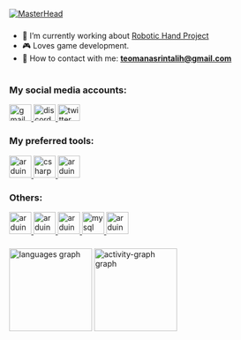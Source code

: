 [![MasterHead](https://share.creavite.co/662eb394e877555b0b3916b8.gif)](https://teomanasrintalih.com)
<h3 align="center"></h3>

- 🧐 I’m currently working about [Robotic Hand Project](https://github.com/teomanasrintalih/Robotichand)
- 🎮 Loves game development.
- 🎈 How to contact with me: **teomanasrintalih@gmail.com**

<h1 align="center"></h1>
<h3 align="left">My social media accounts:</h3>
<p align="left">

<div align="left">
  <a href="teomanasrintalih@gmail.com" target="_blank">
    <img src="https://raw.githubusercontent.com/maurodesouza/profile-readme-generator/master/src/assets/icons/social/gmail/default.svg" width="40" height="30" alt="gmail logo"  />
  </a>
  <a href="goleovl" target="_blank">
    <img src="https://raw.githubusercontent.com/maurodesouza/profile-readme-generator/master/src/assets/icons/social/discord/default.svg" width="40" height="30" alt="discord logo"  />
  </a>
  <a href="https://twitter.com/goleovl" target="_blank">
    <img src="https://raw.githubusercontent.com/maurodesouza/profile-readme-generator/master/src/assets/icons/social/twitter/default.svg" width="40" height="30" alt="twitter logo"  />
  </a>
</div>

<h3 align="left">My preferred tools:</h3>
<p align="left"> <a href="https://skillicons.dev/icons?i=cs" target="_blank" rel="noreferrer"> <img src="https://skillicons.dev/icons?i=cs" alt="arduino" width="40" height="40"/> </a> <a href="https://skillicons.dev/icons?i=unity" target="_blank" rel="noreferrer"> <img src="https://skillicons.dev/icons?i=unity" alt="csharp" width="40" height="40"/> </a> <a href="https://skillicons.dev/icons?i=visualstudio" target="_blank" rel="noreferrer"> <img src="https://skillicons.dev/icons?i=visualstudio" alt="arduino" width="40" height="40"/> </a> 

<h3 align="left">Others:</h3>
<a href="https://cdn.jsdelivr.net/gh/devicons/devicon/icons/photoshop/photoshop-plain.svg" target="_blank" rel="noreferrer"> <img src="https://cdn.jsdelivr.net/gh/devicons/devicon/icons/photoshop/photoshop-plain.svg" alt="arduino" width="40" height="40"/> </a> <a href="https://cdn.jsdelivr.net/gh/devicons/devicon/icons/windows8/windows8-original.svg" target="_blank" rel="noreferrer"> <img src="https://cdn.jsdelivr.net/gh/devicons/devicon/icons/windows8/windows8-original.svg" alt="arduino" width="40" height="40"/> </a> <a href="https://skillicons.dev/icons?i=arduino" target="_blank" rel="noreferrer"> <img src="https://skillicons.dev/icons?i=arduino" alt="arduino" width="40" height="40"/> </a> <a href="https://skillicons.dev/icons?i=mysql" height="40" alt="mysql logo" target="_blank" rel="noreferrer"> <img src="https://skillicons.dev/icons?i=mysql" height="40" alt="mysql logo" alt="arduino" width="40" height="40"/> </a> <a href="https://cdn.jsdelivr.net/gh/devicons/devicon/icons/python/python-original.svg" target="_blank" rel="noreferrer"> <img src="https://cdn.jsdelivr.net/gh/devicons/devicon/icons/python/python-original.svg" alt="arduino" width="40" height="40"/> </a> 

<h3 align="center"></h3>
<div align="left">
  <img src="https://github-readme-stats.vercel.app/api/top-langs?username=teomanasrintalih&locale=en&hide_title=false&layout=compact&card_width=80&langs_count=5&theme=github_dark&hide_border=false&order=2" height="150" alt="languages graph"  />
  <img src="https://github-readme-activity-graph.vercel.app/graph?username=teomanasrintalih&radius=16&theme=github-dark&area=true&order=5" height="150" alt="activity-graph graph"  />
</div>
